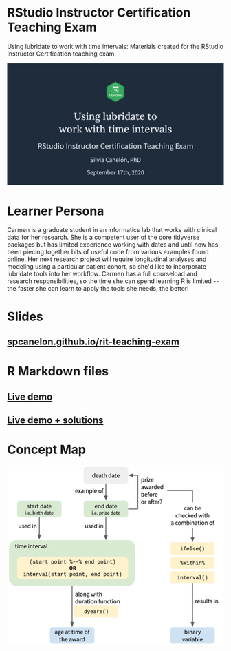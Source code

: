 # RStudio Instructor Certification Teaching Exam
Using lubridate to work with time intervals: Materials created for the RStudio Instructor Certification teaching exam

![](images/title_slide.png)

# Learner Persona
Carmen is a graduate student in an informatics lab that works with clinical data for her research. She is a competent user of the core tidyverse packages but has limited experience working with dates and until now has been piecing together bits of useful code from various examples found online. Her next research project will require longitudinal analyses and modeling using a particular patient cohort, so she'd like to incorporate lubridate tools into her workflow. Carmen has a full courseload and research responsibilities, so the time she can spend learning R is limited -- the faster she can learn to apply the tools she needs, the better!

# Slides
## [spcanelon.github.io/rit-teaching-exam](https://spcanelon.github.io/rit-teaching-exam/)

# R Markdown files

## [Live demo](lubridate_livecode.Rmd)

## [Live demo + solutions](lubridate_livecode_solutions.Rmd)

# Concept Map
![](images/RIT_lubridate_ex2-3.png)
